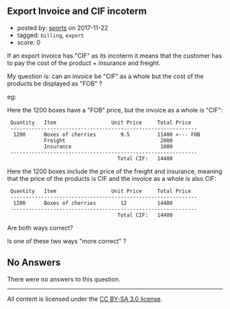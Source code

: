 ## Export Invoice and CIF incoterm

- posted by: [sports](https://stackexchange.com/users/1477527/sports) on 2017-11-22
- tagged: `billing`, `export`
- score: 0

<p>If an export invoice has "CIF" as its incoterm it means that the customer has to pay the cost of the product + insurance and freight.</p>

<p>My question is: can an invoice be "CIF" as a whole but the cost of the products be displayed as "FOB" ? </p>

<p>eg: </p>

<p>Here the 1200 boxes have a "FOB" price, but the invoice as a whole is "CIF":</p>

<pre><code> Quantity   Item                  Unit Price     Total Price
 -------------------------------------------------------------
  1200      Boxes of cherries        9.5         11400 &lt;--- FOB
            Freight                               2000
            Insurance                             1000
 -------------------------------------------------------------
                                    Total CIF:   14400  
</code></pre>

<p>Here the 1200 boxes include the price of the freight and insurance, meaning that the price of the products is CIF and the invoice as a whole is also CIF:</p>

<pre><code> Quantity   Item                  Unit Price     Total Price
 -------------------------------------------------------------
  1200      Boxes of cherries        12          14400
 -------------------------------------------------------------
                                    Total CIF:   14400
</code></pre>

<p>Are both ways correct?</p>

<p>Is one of these two ways "more correct" ?</p>


## No Answers

There were no answers to this question.


---

All content is licensed under the [CC BY-SA 3.0 license](https://creativecommons.org/licenses/by-sa/3.0/).
